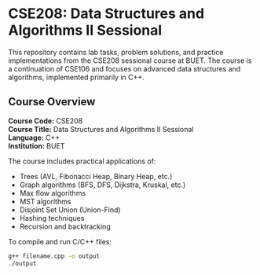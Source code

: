 # CSE208: Data Structures and Algorithms II Sessional

This repository contains lab tasks, problem solutions, and practice implementations from the CSE208 sessional course at BUET. The course is a continuation of CSE106 and focuses on advanced data structures and algorithms, implemented primarily in C++.

## Course Overview

**Course Code:** CSE208  
**Course Title:** Data Structures and Algorithms II Sessional  
**Language:** C++  
**Institution:** BUET

The course includes practical applications of:


- Trees (AVL, Fibonacci Heap, Binary Heap, etc.)
- Graph algorithms (BFS, DFS, Dijkstra, Kruskal, etc.)
- Max flow algorithms
- MST algorithms
- Disjoint Set Union (Union-Find)
- Hashing techniques
- Recursion and backtracking

To compile and run C/C++ files:

```bash
g++ filename.cpp -o output
./output

